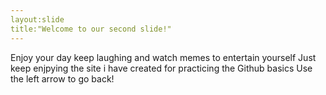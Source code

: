 ```yaml
---
layout:slide
title:"Welcome to our second slide!"
---
```

Enjoy your day keep laughing and watch memes to entertain yourself
Just keep enjpying the site i have created for practicing the Github basics
Use the left arrow to go back!
